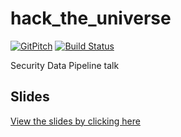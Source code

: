 # hack_the_universe


[![GitPitch](https://gitpitch.com/assets/badge.svg)](https://gitpitch.com/hotpeppersec/hack_the_universe/master) [![Build Status](https://travis-ci.org/hotpeppersec/hack_the_universe.svg?branch=master)](https://travis-ci.org/hotpeppersec/hack_the_universe)

Security Data Pipeline talk

## Slides

[View the slides by clicking here](https://gitpitch.com/hotpeppersec/hack_the_universe/)
